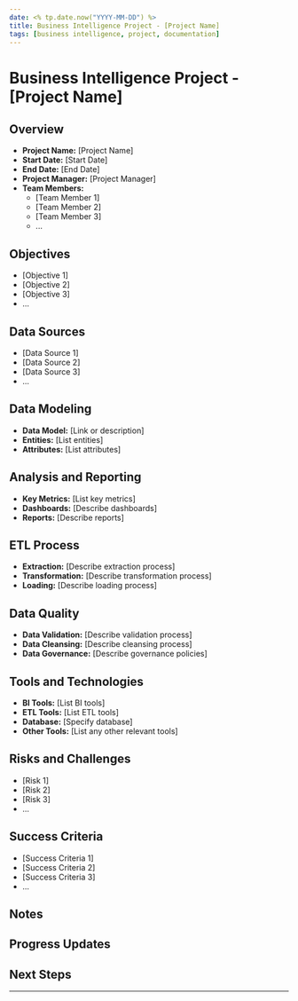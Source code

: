 ```yaml
---
date: <% tp.date.now("YYYY-MM-DD") %>
title: Business Intelligence Project - [Project Name]
tags: [business intelligence, project, documentation]
---
```


# Business Intelligence Project - [Project Name]

## Overview
- **Project Name:** [Project Name]
- **Start Date:** [Start Date]
- **End Date:** [End Date]
- **Project Manager:** [Project Manager]
- **Team Members:**
  - [Team Member 1]
  - [Team Member 2]
  - [Team Member 3]
  - ...

## Objectives
- [Objective 1]
- [Objective 2]
- [Objective 3]
- ...

## Data Sources
- [Data Source 1]
- [Data Source 2]
- [Data Source 3]
- ...

## Data Modeling
- **Data Model:** [Link or description]
- **Entities:** [List entities]
- **Attributes:** [List attributes]

## Analysis and Reporting
- **Key Metrics:** [List key metrics]
- **Dashboards:** [Describe dashboards]
- **Reports:** [Describe reports]

## ETL Process
- **Extraction:** [Describe extraction process]
- **Transformation:** [Describe transformation process]
- **Loading:** [Describe loading process]

## Data Quality
- **Data Validation:** [Describe validation process]
- **Data Cleansing:** [Describe cleansing process]
- **Data Governance:** [Describe governance policies]

## Tools and Technologies
- **BI Tools:** [List BI tools]
- **ETL Tools:** [List ETL tools]
- **Database:** [Specify database]
- **Other Tools:** [List any other relevant tools]

## Risks and Challenges
- [Risk 1]
- [Risk 2]
- [Risk 3]
- ...

## Success Criteria
- [Success Criteria 1]
- [Success Criteria 2]
- [Success Criteria 3]
- ...

## Notes

## Progress Updates

## Next Steps

---
